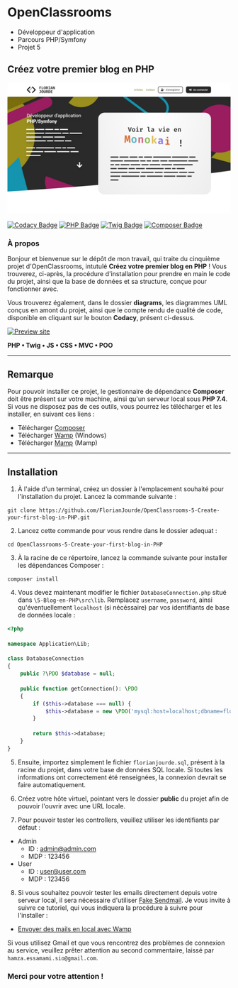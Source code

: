 # OpenClassrooms
- Développeur d'application
- Parcours PHP/Symfony
- Projet 5

## Créez votre premier blog en PHP

![OpenClassrooms banneer](public/ressources/images/readme-header.jpg)

[![Codacy Badge](https://img.shields.io/badge/Codacy-D-yellow?style=flat-square&logo=codacy&logoColor=white/)](https://app.codacy.com/gh/FlorianJourde/OpenClassrooms-5-Create-your-first-blog-in-PHP/dashboard) [![PHP Badge](https://img.shields.io/badge/PHP-7.4-7a86b8?style=flat-square&logo=php&logoColor=white/)](https://www.php.net/) [![Twig Badge](https://img.shields.io/badge/Twig-2.0-bacf29?style=flat-square&logo=symfony&logoColor=white/)](https://twig.symfony.com/) [![Composer Badge](https://img.shields.io/badge/Composer-2.4.1-6c3e22?style=flat-square&logo=composer&logoColor=white/)](https://getcomposer.org/)

### À propos

Bonjour et bienvenue sur le dépôt de mon travail, qui traite du cinquième projet d'OpenClassrooms, intutulé **Créez votre premier blog en PHP** ! Vous trouverez, ci-après, la procédure d'installation pour prendre en main le code du projet, ainsi que la base de données et sa structure, conçue pour fonctionner avec.

Vous trouverez également, dans le dossier **diagrams**, les diagrammes UML conçus en amont du projet, ainsi que le compte rendu de qualité de code, disponible en cliquant sur le bouton **Codacy**, présent ci-dessus.

[![Preview site](https://img.shields.io/badge/Preview%20site--89bf54?style=for-the-badge&logo=InternetExplorer&logoColor=white)](https://florianjourde.com/)

**PHP • Twig • JS • CSS • MVC • POO**

---

## Remarque

Pour pouvoir installer ce projet, le gestionnaire de dépendance **Composer** doit être présent sur votre machine, ainsi qu'un serveur local sous **PHP 7.4**. Si vous ne disposez pas de ces outils, vous pourrez les télécharger et les installer, en suivant ces liens :
- Télécharger [Composer](https://getcomposer.org/)
- Télécharger [Wamp](https://www.wampserver.com/) (Windows)
- Télécharger [Mamp](https://www.wampserver.com/) (Mamp)

---

## Installation

1. À l'aide d'un terminal, créez un dossier à l'emplacement souhaité pour l'installation du projet. Lancez la commande suivante :
```shell
git clone https://github.com/FlorianJourde/OpenClassrooms-5-Create-your-first-blog-in-PHP.git
```

2. Lancez cette commande pour vous rendre dans le dossier adequat :
```shell
cd OpenClassrooms-5-Create-your-first-blog-in-PHP
```

3. À la racine de ce répertoire, lancez la commande suivante pour installer les dépendances Composer :
```shell
composer install
```

4. Vous devez maintenant modifier le fichier `DatabaseConnection.php` situé dans `\5-Blog-en-PHP\src\lib`. Remplacez `username`, `password`, ainsi qu'éventuellement `localhost` (si nécéssaire) par vos identifiants de base de données locale :
```php
<?php

namespace Application\Lib;

class DatabaseConnection
{
    public ?\PDO $database = null;

    public function getConnection(): \PDO
    {
        if ($this->database === null) {
            $this->database = new \PDO('mysql:host=localhost;dbname=florianjourde;charset=utf8', 'username', 'password');
        }

        return $this->database;
    }
}
```

5. Ensuite, importez simplement le fichier `florianjourde.sql`, présent à la racine du projet, dans votre base de données SQL locale. Si toutes les informations ont correctement été renseignées, la connexion devrait se faire automatiquement.

6. Créez votre hôte virtuel, pointant vers le dossier **public** du projet afin de pouvoir l'ouvrir avec une URL locale.

7. Pour pouvoir tester les controllers, veuillez utiliser les identifiants par défaut :
- Admin
    - ID : admin@admin.com
    - MDP : 123456
- User
    - ID : user@user.com
    - MDP : 123456
    
8. Si vous souhaitez pouvoir tester les emails directement depuis votre serveur local, il sera nécessaire d'utiliser [Fake Sendmail](https://www.glob.com.au/sendmail/). Je vous invite à suivre ce tutoriel, qui vous indiquera la procédure à suivre pour l'installer :
- [Envoyer des mails en local avec Wamp](https://grafikart.fr/blog/mail-local-wamp)

Si vous utilisez Gmail et que vous rencontrez des problèmes de connexion au service, veuillez prêter attention au second commentaire, laissé par `hamza.essamami.sio@gmail.com`.

### Merci pour votre attention !